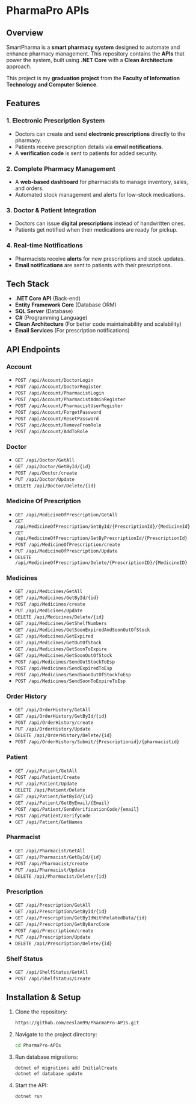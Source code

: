 # PharmaPro APIs

## Overview

SmartPharma is a **smart pharmacy system** designed to automate and enhance pharmacy management. This repository contains the **APIs** that power the system, built using **.NET Core** with a **Clean Architecture** approach.

This project is my **graduation project** from the **Faculty of Information Technology and Computer Science**.

## Features

### 1. **Electronic Prescription System**

- Doctors can create and send **electronic prescriptions** directly to the pharmacy.
- Patients receive prescription details via **email notifications**.
- A **verification code** is sent to patients for added security.

### 2. **Complete Pharmacy Management**

- A **web-based dashboard** for pharmacists to manage inventory, sales, and orders.
- Automated stock management and alerts for low-stock medications.

### 3. **Doctor & Patient Integration**

- Doctors can issue **digital prescriptions** instead of handwritten ones.
- Patients get notified when their medications are ready for pickup.

### 4. **Real-time Notifications**

- Pharmacists receive **alerts** for new prescriptions and stock updates.
- **Email notifications** are sent to patients with their prescriptions.

## Tech Stack

- **.NET Core API** (Back-end)
- **Entity Framework Core** (Database ORM)
- **SQL Server** (Database)
- **C#** (Programming Language)
- **Clean Architecture** (For better code maintainability and scalability)
- **Email Services** (For prescription notifications)

## API Endpoints

### Account

- `POST /api/Account/DoctorLogin`
- `POST /api/Account/DoctorRegister`
- `POST /api/Account/PharmacistLogin`
- `POST /api/Account/PharmacistAdminRegister`
- `POST /api/Account/PharmacistUserRegister`
- `POST /api/Account/ForgetPassword`
- `POST /api/Account/ResetPassword`
- `POST /api/Account/RemoveFromRole`
- `POST /api/Account/AddToRole`

### Doctor

- `GET /api/Doctor/GetAll`
- `GET /api/Doctor/GetById/{id}`
- `POST /api/Doctor/create`
- `PUT /api/Doctor/Update`
- `DELETE /api/Doctor/Delete/{id}`

### Medicine Of Prescription

- `GET /api/MedicineOfPrescription/GetAll`
- `GET /api/MedicineOfPrescription/GetById/{PrescriptionId}/{MedicineId}`
- `GET /api/MedicineOfPrescription/GetByPrescriptionId/{PrescriptionId}`
- `POST /api/MedicineOfPrescription/create`
- `PUT /api/MedicineOfPrescription/Update`
- `DELETE /api/MedicineOfPrescription/Delete/{PrescriptionID}/{MedicineID}`

### Medicines

- `GET /api/Medicines/GetAll`
- `GET /api/Medicines/GetById/{id}`
- `POST /api/Medicines/create`
- `PUT /api/Medicines/Update`
- `DELETE /api/Medicines/Delete/{id}`
- `GET /api/Medicines/GetShelfNumbers`
- `GET /api/Medicines/GetSoonExpiredAndSoonOutOfStock`
- `GET /api/Medicines/GetExpired`
- `GET /api/Medicines/GetOutOfStock`
- `GET /api/Medicines/GetSoonToExpire`
- `GET /api/Medicines/GetSoonOutOfStock`
- `POST /api/Medicines/SendOutStockToEsp`
- `POST /api/Medicines/SendExpiredToEsp`
- `POST /api/Medicines/SendSoonOutOfStockToEsp`
- `POST /api/Medicines/SendSoonToExpireToEsp`

### Order History

- `GET /api/OrderHistory/GetAll`
- `GET /api/OrderHistory/GetById/{id}`
- `POST /api/OrderHistory/create`
- `PUT /api/OrderHistory/Update`
- `DELETE /api/OrderHistory/Delete/{id}`
- `POST /api/OrderHistory/Submit/{Prescriptionid}/{pharmacistid}`

### Patient

- `GET /api/Patient/GetAll`
- `POST /api/Patient/Create`
- `PUT /api/Patient/Update`
- `DELETE /api/Patient/Delete`
- `GET /api/Patient/GetById/{id}`
- `GET /api/Patient/GetByEmail/{Email}`
- `POST /api/Patient/SendVerificationCode/{email}`
- `POST /api/Patient/VerifyCode`
- `GET /api/Patient/GetNames`

### Pharmacist

- `GET /api/Pharmacist/GetAll`
- `GET /api/Pharmacist/GetById/{id}`
- `POST /api/Pharmacist/create`
- `PUT /api/Pharmacist/Update`
- `DELETE /api/Pharmacist/Delete/{id}`

### Prescription

- `GET /api/Prescription/GetAll`
- `GET /api/Prescription/GetById/{id}`
- `GET /api/Prescription/GetByIdWithRelatedData/{id}`
- `GET /api/Prescription/GetByBarcCode`
- `POST /api/Prescription/create`
- `PUT /api/Prescription/Update`
- `DELETE /api/Prescription/Delete/{id}`

### Shelf Status

- `GET /api/ShelfStatus/GetAll`
- `POST /api/ShelfStatus/Create`

## Installation & Setup

1. Clone the repository:

   ```sh
   https://github.com/eeslam99/PharmaPro-APIs.git
   ```

2. Navigate to the project directory:

   ```sh
   cd PharmaPro-APIs
   ```

3. Run database migrations:

   ```sh
   dotnet ef migrations add InitialCreate
   dotnet ef database update
   ```

4. Start the API:

   ```sh
   dotnet run
   ```

